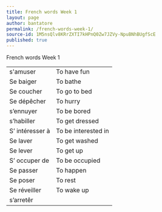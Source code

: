 ```yaml
---
title: French words Week 1
layout: page
author: bantatore
permalink: /french-words-week-1/
source-id: 1M5nsQlv8KRrZXTI7kHPnQ0Zw7JZVy-NpuBNhBUgfScE
published: true
---
```

French words Week 1

<table>
  <tr>
    <td>s'amuser</td>
    <td>To have fun </td>
  </tr>
  <tr>
    <td>Se baiger</td>
    <td>To bathe </td>
  </tr>
  <tr>
    <td>Se coucher </td>
    <td>To go to bed</td>
  </tr>
  <tr>
    <td>Se dépêcher</td>
    <td>To hurry </td>
  </tr>
  <tr>
    <td>s’ennuyer</td>
    <td>To be bored</td>
  </tr>
  <tr>
    <td>s’habiller</td>
    <td>To get dressed</td>
  </tr>
  <tr>
    <td>S’ intéresser à</td>
    <td>To be interested in</td>
  </tr>
  <tr>
    <td>Se laver</td>
    <td>To get washed</td>
  </tr>
  <tr>
    <td>Se lever </td>
    <td>To get up</td>
  </tr>
  <tr>
    <td>S’ occuper de</td>
    <td>To be occupied</td>
  </tr>
  <tr>
    <td>Se passer </td>
    <td>To happen</td>
  </tr>
  <tr>
    <td>Se poser </td>
    <td>To rest</td>
  </tr>
  <tr>
    <td>Se réveiller</td>
    <td>To wake up</td>
  </tr>
  <tr>
    <td>s’arretêr</td>
    <td></td>
  </tr>
</table>


